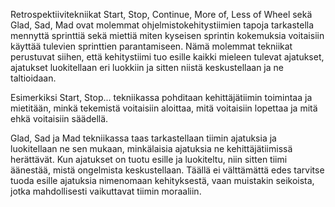 Retrospektiivitekniikat Start, Stop, Continue, More of, Less of Wheel sekä Glad, Sad, Mad ovat molemmat ohjelmistokehitystiimien tapoja tarkastella mennyttä sprinttiä sekä miettiä miten kyseisen sprintin kokemuksia voitaisiin käyttää tulevien sprinttien parantamiseen. Nämä molemmat tekniikat perustuvat siihen, että kehitystiimi tuo esille kaikki mieleen tulevat ajatukset, ajatukset luokitellaan eri luokkiin ja sitten niistä keskustellaan ja ne taltioidaan.

Esimerkiksi Start, Stop... tekniikassa pohditaan kehittäjätiimin toimintaa ja mietitään, minkä tekemistä voitaisiin aloittaa, mitä voitaisiin lopettaa ja mitä ehkä voitaisiin säädellä.

Glad, Sad ja Mad tekniikassa taas tarkastellaan tiimin ajatuksia ja luokitellaan ne sen mukaan, minkälaisia ajatuksia ne kehittäjätiimissä herättävät. Kun ajatukset on tuotu esille ja luokiteltu, niin sitten tiimi äänestää, mistä ongelmista keskustellaan. Täällä ei välttämättä edes tarvitse tuoda esille ajatuksia nimenomaan kehityksestä, vaan muistakin seikoista, jotka mahdollisesti vaikuttavat tiimin moraaliin.

